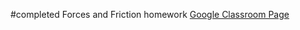 #completed
Forces and Friction homework 
[Google Classroom Page](https://classroom.google.com/c/NjE2Mjg2MTQwOTU4/a/NjM2NzAyMDg2ODM5/details) 